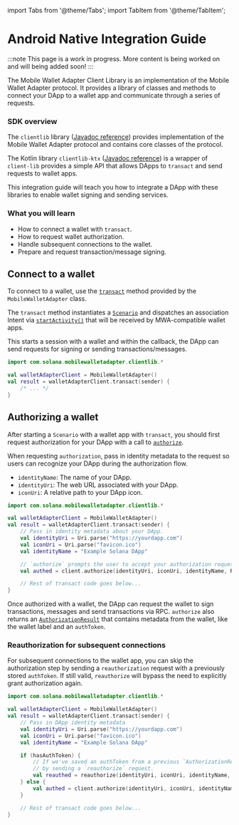 import Tabs from '@theme/Tabs';
import TabItem from '@theme/TabItem';

# Android Native Integration Guide

:::note
This page is a work in progress. More content is being worked on and will being added soon!
:::

The Mobile Wallet Adapter Client Library is an implementation of the Mobile Wallet Adapter protocol. It provides a library of classes and methods to connect your DApp to a wallet app and communicate through a series of requests. 

### SDK overview
The `clientlib` library ([Javadoc reference](https://www.javadoc.io/doc/com.solanamobile/mobile-wallet-adapter-clientlib/latest/index.html)) provides implementation of the Mobile Wallet Adapter protocol and contains core classes of the protocol. 

The Kotlin library `clientlib-ktx` ([Javadoc reference](https://www.javadoc.io/doc/com.solanamobile/mobile-wallet-adapter-clientlib-ktx/latest/com/solana/mobilewalletadapter/clientlib/package-summary.html)) is a wrapper of `client-lib` provides a simple API that allows DApps to `transact` and send requests to wallet apps. 


This integration guide will teach you how to integrate a DApp with these libraries to enable wallet signing and sending services.

### What you will learn
- How to connect a wallet with `transact`.
- How to request wallet authorization.
- Handle subsequent connections to the wallet.
- Prepare and request transaction/message signing.

## Connect to a wallet

To connect to a wallet, use the [`transact`](https://www.javadoc.io/doc/com.solanamobile/mobile-wallet-adapter-clientlib-ktx/latest/com/solana/mobilewalletadapter/clientlib/MobileWalletAdapter.html) method provided by the `MobileWalletAdapter` class. 

The `transact` method instantiates a [`Scenario`](https://github.com/solana-mobile/mobile-wallet-adapter/tree/main/android/clientlib/src/main/java/com/solana/mobilewalletadapter/clientlib/scenario/Scenario.java) and dispatches an association Intent via [`startActivity()`](https://developer.android.com/reference/android/app/Activity#startActivity(android.content.Intent)) that will be received by MWA-compatible wallet apps. 

This starts a session with a wallet and within the callback, the DApp can send requests for signing or sending transactions/messages.

```kotlin
import com.solana.mobilewalletadapter.clientlib.*

val walletAdapterClient = MobileWalletAdapter()
val result = walletAdapterClient.transact(sender) {
    /* ... */
}
```

## Authorizing a wallet
After starting a `Scenario` with a wallet app with `transact`, you should first request authorization for your DApp with a call to [`authorize`](https://www.javadoc.io/doc/com.solanamobile/mobile-wallet-adapter-clientlib-ktx/latest/com/solana/mobilewalletadapter/clientlib/AdapterOperations.html#authorize(Uri,Uri,String,RpcCluster)).

When requesting `authorization`, pass in identity metadata to the request so users can recognize your DApp during 
the authorization flow.
- `identityName`: The name of your DApp.
- `identityUri`: The web URL associated with your DApp.
- `iconUri`: A relative path to your DApp icon.

<Tabs>
<TabItem value="Kotlin" label="Kotlin">

```kotlin
import com.solana.mobilewalletadapter.clientlib.*

val walletAdapterClient = MobileWalletAdapter()
val result = walletAdapterClient.transact(sender) {
    // Pass in identity metadata about your DApp.
    val identityUri = Uri.parse("https://yourdapp.com")
    val iconUri = Uri.parse("favicon.ico")
    val identityName = "Example Solana DApp"

    // `authorize` prompts the user to accept your authorization request.
    val authed = client.authorize(identityUri, iconUri, identityName, RpcCluster.Devnet)

    // Rest of transact code goes below...
}
```

</TabItem>
</Tabs>

Once authorized with a wallet, the DApp can request the wallet to sign transactions, messages and send transactions via RPC. `authorize` also returns an [`AuthorizationResult`](https://www.javadoc.io/doc/com.solanamobile/mobile-wallet-adapter-clientlib/latest/com/solana/mobilewalletadapter/clientlib/protocol/MobileWalletAdapterClient.AuthorizationResult.html) that contains metadata from the wallet, like the wallet label and an `authToken`.

### Reauthorization for subsequent connections

For subsequent connections to the wallet app, you can skip the authorization step by sending a `reauthorization` request 
with a previously stored `authToken`. If still valid, `reauthorize` will bypass the need to explicitly grant authorization again.

<Tabs>
<TabItem value="Kotlin" label="Kotlin">

```kotlin
import com.solana.mobilewalletadapter.clientlib.*

val walletAdapterClient = MobileWalletAdapter()
val result = walletAdapterClient.transact(sender) {
    // Pass in DApp identity metadata
    val identityUri = Uri.parse("https://yourdapp.com")
    val iconUri = Uri.parse("favicon.ico")
    val identityName = "Example Solana DApp"

    if (hasAuthToken) {
        // If we've saved an authToken from a previous `AuthorizationResult`, we can skip `authorize`
        // by sending a `reauthorize` request.
        val reauthed = reauthorize(identityUri, iconUri, identityName, savedAuthToken)
    } else {
        val authed = client.authorize(identityUri, iconUri, identityName, RpcCluster.Devnet)
    }

    // Rest of transact code goes below...
}
```

</TabItem>
</Tabs>




